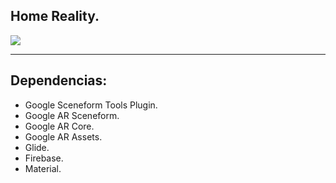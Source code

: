 ## Home Reality.

![](https://drive.google.com/uc?export=view&id=1EAGebezOByy3Fi6678efabgV1gi_oILt)
<hr>

## Dependencias:

- Google Sceneform Tools Plugin.
- Google AR Sceneform.
- Google AR Core.
- Google AR Assets.
- Glide.
- Firebase.
- Material.
